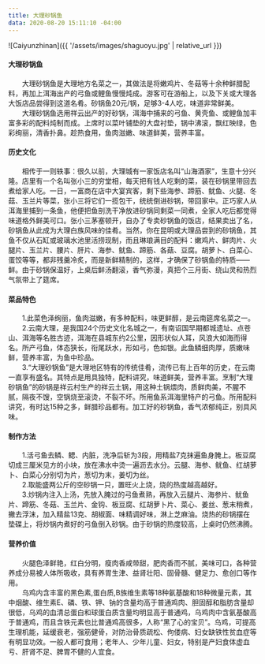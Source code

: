 ```yaml
---
title: 大理砂锅鱼
data: 2020-08-20 15:11:10 -04:00
---
```

![Caiyunzhinan]({{ '/assets/images/shaguoyu.jpg' | relative_url }})

#### 大理砂锅鱼
&emsp;&emsp;大理砂锅鱼是大理地方名菜之一，其做法是将嫩鸡片、冬菇等十余种鲜腊配料，再加上洱海出产的弓鱼或鲤鱼慢慢炖成。游客可在游船上，以及下关或大理各大饭店品尝得到这道名肴。砂锅鱼20元/锅，足够3-4人吃，味道非常鲜美。  
&emsp;&emsp;大理砂锅鱼选用祥云出产的好砂锅，洱海中捕来的弓鱼、黄壳鱼、或鲤鱼加丰富多彩的配料炖制而成。上席时以菜叶铺垫的大盘衬垫，锅中沸滚，飘红映绿，色彩绚丽，清香扑鼻。趁热食用，鱼肉滋嫩、味道鲜美，营养丰富。

#### 历史文化
&emsp;&emsp;相传于一则轶事：很久以前，大理城有一家饭店名叫“山海酒家”，生意十分兴隆。店里有一个名叫张小三的穷堂相，每天把有钱人吃剩的菜，装在砂锅里带回去煮给家人吃。一日，一富商在店中大宴宾客，剩下些海参、蹄筋、鱿鱼、火腿、冬菇、玉兰片等菜，张小三将它们一揽包干，统统倒进砂锅，带回家中。正巧家人从洱海里捕到一条鱼，他便把鱼剖洗干净放进砂锅同剩菜一同煮，全家人吃后都觉得味道格外鲜美可口。张小三茅塞顿开，自办了专卖砂锅鱼的饭店，结果卖出了名，砂锅鱼从此成为大理白族风味的佳肴。当然，你在昆明或大理品尝到的砂锅鱼，其鱼不仅从石缸或玻璃水池里活捞现制，而且琳琅满目的配料：嫩鸡片、鲜肉片、火腿片、玉兰片、腰片、肝片、海参、鱿鱼、蹄筋、各菇、豆腐。胡萝卜、白菜心、蛋饺等等，都非残羹冷炙，而是新鲜精制的，这样，才确保了砂锅鱼的特质——鲜。由于砂锅保温好，上桌后鲜汤翻滚，香气弥漫，真把个三月街、绕山灵和热烈气氛带上了筵席。

#### 菜品特色
&emsp;&emsp;1.此菜色泽绚丽，鱼肉滋嫩，有多种配料，味更鲜醇，是云南筵席名菜之一。  
&emsp;&emsp;2.云南大理，是我国24个历史文化名城之一，有南诏国早期都城遗址、点苍山、洱海等名胜古迹，洱海在县城东约2公里，因形状似人耳，风浪大如海而得名。所产弓鱼，体态狭长，衔尾跃水，形如弓，色如银。此鱼鳞细肉厚，质嫩味鲜，营养丰富，为鱼中珍品。  
&emsp;&emsp;3.“大理砂锅鱼”是大理地区特有的传统佳肴，流传已有上百年的历史，在云南一直享有盛名。其特点是用具独特，配料讲究，味道鲜美，营养丰富。烹制“大理砂锅鱼”的砂锅是祥云村生产的祥云土锅，用这种土锅煨肉，质鲜肉美，不腥不腻，隔夜不馊，空锅烧至滚烫，不裂不坏。所用鱼系洱海里特产的弓鱼。所用配料讲究，有时达15种之多，鲜腊珍品都有。加工好的砂锅鱼，香气浓郁纯正，别具风味。


#### 制作方法
&emsp;&emsp;1.活弓鱼去鳞、鳃、内脏，洗净后斩为3段，用精盐7克抹遍鱼身腌上。板豆腐切成三厘米见方的小块，放在沸水中烫一遍沥去水分。云腿、海参、鱿鱼、红胡萝卜、白菜心分别切为片，葱切为末，姜切为丝。  
&emsp;&emsp;2.取能盛两公斤的空砂锅一只，置旺火上烧，烧的热度越高越好。  
&emsp;&emsp;3.炒锅内注入上汤，先放入腌过的弓鱼煮熟，再放入云腿片、海参片、鱿鱼片、蹄筋、冬菇、玉兰片、金钩、板豆腐、红胡萝卜片、菜心、姜丝、葱末稍煮，撇去浮沫，加入精盐13克、胡椒面、味精调好味，淋上芝麻油。烧热的砂锅摆在垫碟上，将炒锅内煮好的弓鱼倒入砂锅。由于砂锅的热度较高，上桌时仍然沸腾。

#### 营养价值
&emsp;&emsp;火腿色泽鲜艳，红白分明，瘦肉香咸带甜，肥肉香而不腻，美味可口，各种营养成分易被人体所吸收，具有养胃生津、益肾壮阳、固骨髓、健足力、愈创口等作用。  
&emsp;&emsp;乌鸡内含丰富的黑色素,蛋白质,B族维生素等18种氨基酸和18种微量元素，其中烟酸、维生素E、磷、铁、钾、钠的含量均高于普通鸡肉、胆固醇和脂肪含量却很低，乌鸡的血清总蛋白和球蛋白质含量均明显高于普通鸡，乌鸡肉中含氨基酸高于普通鸡，而且含铁元素也比普通鸡高很多，人称“黑了心的宝贝”。乌鸡，可提高生理机能，延缓衰老，强筋健骨，对防治骨质疏松、佝偻病、妇女缺铁性贫血症等有明显功效。一般人都可食用；老年人、少年儿童、妇女，特别是产妇食体虚血亏、肝肾不足、脾胃不健的人宜食。
